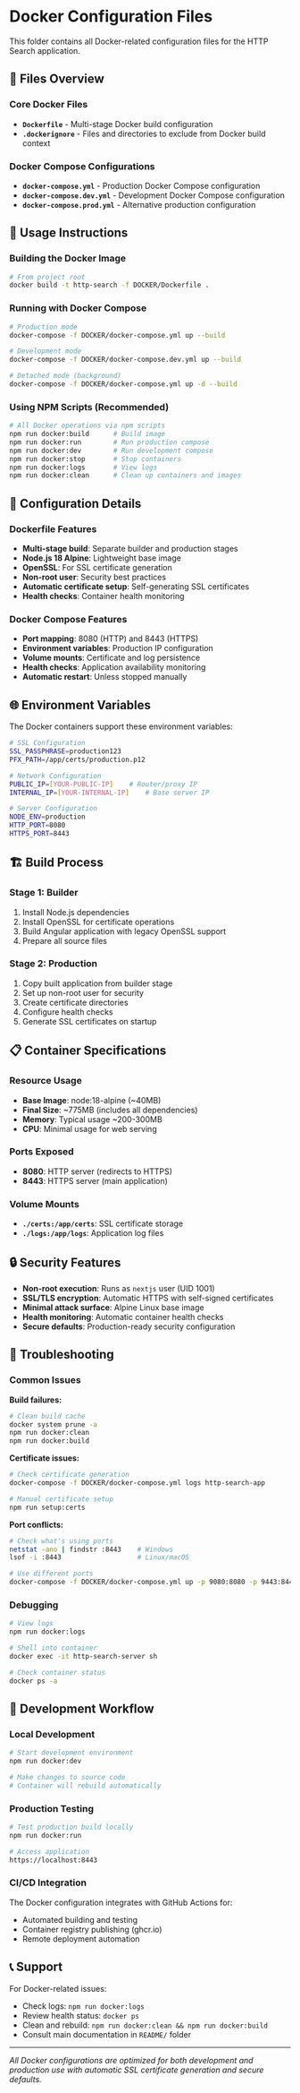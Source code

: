 # Docker Configuration Files

This folder contains all Docker-related configuration files for the HTTP Search application.

## 📁 **Files Overview**

### **Core Docker Files**
- **`Dockerfile`** - Multi-stage Docker build configuration
- **`.dockerignore`** - Files and directories to exclude from Docker build context

### **Docker Compose Configurations**
- **`docker-compose.yml`** - Production Docker Compose configuration
- **`docker-compose.dev.yml`** - Development Docker Compose configuration  
- **`docker-compose.prod.yml`** - Alternative production configuration

## 🚀 **Usage Instructions**

### **Building the Docker Image**
```bash
# From project root
docker build -t http-search -f DOCKER/Dockerfile .
```

### **Running with Docker Compose**
```bash
# Production mode
docker-compose -f DOCKER/docker-compose.yml up --build

# Development mode  
docker-compose -f DOCKER/docker-compose.dev.yml up --build

# Detached mode (background)
docker-compose -f DOCKER/docker-compose.yml up -d --build
```

### **Using NPM Scripts** (Recommended)
```bash
# All Docker operations via npm scripts
npm run docker:build      # Build image
npm run docker:run        # Run production compose
npm run docker:dev        # Run development compose
npm run docker:stop       # Stop containers
npm run docker:logs       # View logs
npm run docker:clean      # Clean up containers and images
```

## 🔧 **Configuration Details**

### **Dockerfile Features**
- **Multi-stage build**: Separate builder and production stages
- **Node.js 18 Alpine**: Lightweight base image
- **OpenSSL**: For SSL certificate generation
- **Non-root user**: Security best practices
- **Automatic certificate setup**: Self-generating SSL certificates
- **Health checks**: Container health monitoring

### **Docker Compose Features**
- **Port mapping**: 8080 (HTTP) and 8443 (HTTPS)
- **Environment variables**: Production IP configuration
- **Volume mounts**: Certificate and log persistence
- **Health checks**: Application availability monitoring
- **Automatic restart**: Unless stopped manually

## 🌐 **Environment Variables**

The Docker containers support these environment variables:

```bash
# SSL Configuration
SSL_PASSPHRASE=production123
PFX_PATH=/app/certs/production.p12

# Network Configuration
PUBLIC_IP=[YOUR-PUBLIC-IP]    # Router/proxy IP
INTERNAL_IP=[YOUR-INTERNAL-IP]    # Base server IP

# Server Configuration  
NODE_ENV=production
HTTP_PORT=8080
HTTPS_PORT=8443
```

## 🏗️ **Build Process**

### **Stage 1: Builder**
1. Install Node.js dependencies
2. Install OpenSSL for certificate operations
3. Build Angular application with legacy OpenSSL support
4. Prepare all source files

### **Stage 2: Production**
1. Copy built application from builder stage
2. Set up non-root user for security
3. Create certificate directories
4. Configure health checks
5. Generate SSL certificates on startup

## 📋 **Container Specifications**

### **Resource Usage**
- **Base Image**: node:18-alpine (~40MB)
- **Final Size**: ~775MB (includes all dependencies)
- **Memory**: Typical usage ~200-300MB
- **CPU**: Minimal usage for web serving

### **Ports Exposed**
- **8080**: HTTP server (redirects to HTTPS)
- **8443**: HTTPS server (main application)

### **Volume Mounts**
- **`./certs:/app/certs`**: SSL certificate storage
- **`./logs:/app/logs`**: Application log files

## 🔒 **Security Features**

- **Non-root execution**: Runs as `nextjs` user (UID 1001)
- **SSL/TLS encryption**: Automatic HTTPS with self-signed certificates
- **Minimal attack surface**: Alpine Linux base image
- **Health monitoring**: Automatic container health checks
- **Secure defaults**: Production-ready security configuration

## 🚨 **Troubleshooting**

### **Common Issues**

**Build failures:**
```bash
# Clean build cache
docker system prune -a
npm run docker:clean
npm run docker:build
```

**Certificate issues:**
```bash
# Check certificate generation
docker-compose -f DOCKER/docker-compose.yml logs http-search-app

# Manual certificate setup
npm run setup:certs
```

**Port conflicts:**
```bash
# Check what's using ports
netstat -ano | findstr :8443    # Windows
lsof -i :8443                   # Linux/macOS

# Use different ports
docker-compose -f DOCKER/docker-compose.yml up -p 9080:8080 -p 9443:8443
```

### **Debugging**

```bash
# View logs
npm run docker:logs

# Shell into container
docker exec -it http-search-server sh

# Check container status
docker ps -a
```

## 🔄 **Development Workflow**

### **Local Development**
```bash
# Start development environment
npm run docker:dev

# Make changes to source code
# Container will rebuild automatically
```

### **Production Testing**
```bash
# Test production build locally
npm run docker:run

# Access application
https://localhost:8443
```

### **CI/CD Integration**
The Docker configuration integrates with GitHub Actions for:
- Automated building and testing
- Container registry publishing (ghcr.io)
- Remote deployment automation

## 📞 **Support**

For Docker-related issues:
- Check logs: `npm run docker:logs`
- Review health status: `docker ps`
- Clean and rebuild: `npm run docker:clean && npm run docker:build`
- Consult main documentation in `README/` folder

---

*All Docker configurations are optimized for both development and production use with automatic SSL certificate generation and secure defaults.*